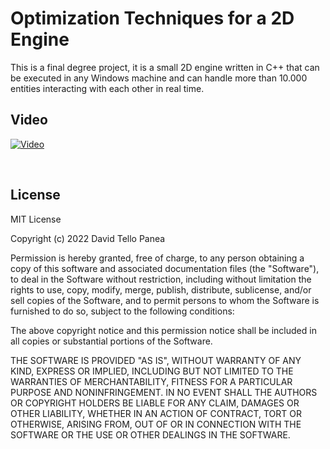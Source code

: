 # Optimization Techniques for a 2D Engine
This is a final degree project, it is a small 2D engine written in C++ that can be executed in any Windows machine and can handle more than 10.000 entities interacting with each other in real time.

## Video

[![Video]()]()


<br/>

## License
MIT License

Copyright (c) 2022 David Tello Panea

Permission is hereby granted, free of charge, to any person obtaining a copy
of this software and associated documentation files (the "Software"), to deal
in the Software without restriction, including without limitation the rights
to use, copy, modify, merge, publish, distribute, sublicense, and/or sell
copies of the Software, and to permit persons to whom the Software is
furnished to do so, subject to the following conditions:

The above copyright notice and this permission notice shall be included in all
copies or substantial portions of the Software.

THE SOFTWARE IS PROVIDED "AS IS", WITHOUT WARRANTY OF ANY KIND, EXPRESS OR
IMPLIED, INCLUDING BUT NOT LIMITED TO THE WARRANTIES OF MERCHANTABILITY,
FITNESS FOR A PARTICULAR PURPOSE AND NONINFRINGEMENT. IN NO EVENT SHALL THE
AUTHORS OR COPYRIGHT HOLDERS BE LIABLE FOR ANY CLAIM, DAMAGES OR OTHER
LIABILITY, WHETHER IN AN ACTION OF CONTRACT, TORT OR OTHERWISE, ARISING FROM,
OUT OF OR IN CONNECTION WITH THE SOFTWARE OR THE USE OR OTHER DEALINGS IN THE
SOFTWARE.
